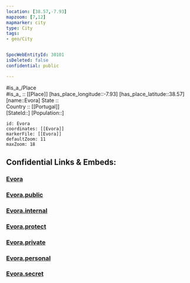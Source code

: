 ```yaml
---
location: [38.57,-7.93] 
mapzoom: [7,12] 
mapmarker: city 
type: City
tags:
- geo/City


SpocWebEntityId: 30101
isDeleted: false
confidential: public

---
```

#is_a_/Place  
#is_a_ :: [[Place]] 
[has_place_longitude::-7.93] 
[has_place_latitude::38.57] 
[name::Evora] 
State ::  
Country :: [[Portugal]]  
[StateId::] 
[Population::] 



```leaflet
id: Evora
coordinates: [[Evora]] 
markerFile: [[Evora]] 
defaultZoom: 11 
maxZoom: 18
```


## Confidential Links & Embeds: 

### [Evora](/_Standards/Earth/Continent/Europe/Europe~South/Portugal/Districts~Portugal/Évora/City/Evora.md) 

### [Evora.public](/_public/Earth/Continent/Europe/Europe~South/Portugal/Districts~Portugal/Évora/City/Evora.public.md) 

### [Evora.internal](/_internal/Earth/Continent/Europe/Europe~South/Portugal/Districts~Portugal/Évora/City/Evora.internal.md) 

### [Evora.protect](/_protect/Earth/Continent/Europe/Europe~South/Portugal/Districts~Portugal/Évora/City/Evora.protect.md) 

### [Evora.private](/_private/Earth/Continent/Europe/Europe~South/Portugal/Districts~Portugal/Évora/City/Evora.private.md) 

### [Evora.personal](/_personal/Earth/Continent/Europe/Europe~South/Portugal/Districts~Portugal/Évora/City/Evora.personal.md) 

### [Evora.secret](/_secret/Earth/Continent/Europe/Europe~South/Portugal/Districts~Portugal/Évora/City/Evora.secret.md)

